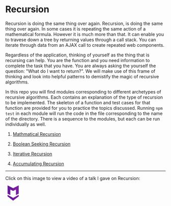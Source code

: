 # Recursion

Recursion is doing the same thing over again. Recursion, is doing the same thing over again. In some cases it is repeating the same action of a mathematical formula. However it is much more than that. It can enable you to travese down a tree by returning values through a call stack. You can iterate through data from an AJAX call to create repeated web components. 

Regardless of the application, thinking of yourself as the thing that is recursing can help. You are the function and you need information to complete the task that you have. You are always asking the yourself the question: "What do I want to return?". We will make use of this frame of thinking and look into helpful patterns to demistify the magic of recursive algorithms.

In this repo you will find modules corresponding to different archetypes of recursive algorithms. Each contains an explanation of the type of recursion to be implemented. The skeleton of a function and test cases for that function are provided for you to practice the topics discussed. Running `npm test` in each module will run the code in the file corresponding to the name of the directory. There is a sequence to the modules, but each can be run individually as well.


1) [Mathmatical Recursion](./m1_Mathematical_factorial)

2) [Boolean Seeking Recursion](./m2_BooleanSeeking_isaPalindrome)

3) [Iterative Recursion](./m3_IterativeCallback_reduce)

4) [Accumulating Recursion](./m4_Accumulating_map)


------------------------------------------------------------------------------------------------------

Click on this image to view a video of a talk I gave on Recursion:

[![Recursion Talk Video - 5/24/17 - Galvanize](https://github.com/adam-p/markdown-here/raw/master/src/common/images/icon48.png "Recursion Talk Video - 5/24/17 - Galvanize")](https://www.youtube.com/watch?v=WQwDhj0UYoM&t=3831s)